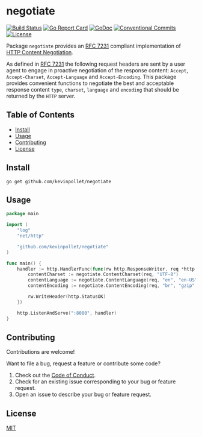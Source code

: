 # negotiate <!-- omit in toc -->

[![Build Status](https://github.com/kevinpollet/negotiate/workflows/build/badge.svg)](https://github.com/kevinpollet/negotiate/actions)
[![Go Report Card](https://goreportcard.com/badge/github.com/kevinpollet/negotiate?burst=)](https://goreportcard.com/report/github.com/kevinpollet/negotiate)
[![GoDoc](https://godoc.org/github.com/kevinpollet/negotiate?status.svg)](https://pkg.go.dev/github.com/kevinpollet/negotiate)
[![Conventional Commits](https://img.shields.io/badge/Conventional%20Commits-1.0.0-yellow.svg)](https://conventionalcommits.org)
[![License](https://img.shields.io/github/license/kevinpollet/negotiate)](./LICENSE.md)

Package `negotiate` provides an [RFC 7231](https://tools.ietf.org/html/rfc7231#section-5.3) compliant implementation of [HTTP Content Negotiation](https://en.wikipedia.org/wiki/Content_negotiation).

As defined in [RFC 7231](https://tools.ietf.org/html/rfc7231#section-5.3) the following request headers are sent by a user agent to engage in proactive negotiation of the response content: `Accept`, `Accept-Charset`, `Accept-Language` and `Accept-Encoding`. This package provides convenient functions to negotiate the best and acceptable response content `type`, `charset`, `language` and `encoding` that should be returned by the `HTTP` server.

## Table of Contents <!-- omit in toc -->

- [Install](#install)
- [Usage](#usage)
- [Contributing](#contributing)
- [License](#license)

## Install

```shell
go get github.com/kevinpollet/negotiate
```

## Usage

```go
package main

import (
	"log"
	"net/http"

	"github.com/kevinpollet/negotiate"
)

func main() {
	handler := http.HandlerFunc(func(rw http.ResponseWriter, req *http.Request) {
		contentCharset := negotiate.ContentCharset(req, "UTF-8")
		contentLanguage := negotiate.ContentLanguage(req, "en", "en-US")
		contentEncoding := negotiate.ContentEncoding(req, "br", "gzip", "deflate")

		rw.WriteHeader(http.StatusOK)
	})

	http.ListenAndServe(":8080", handler)
}
```

## Contributing

Contributions are welcome!

Want to file a bug, request a feature or contribute some code?

1. Check out the [Code of Conduct](./CODE_OF_CONDUCT.md).
2. Check for an existing issue corresponding to your bug or feature request.
3. Open an issue to describe your bug or feature request.

## License

[MIT](./LICENSE.md)

